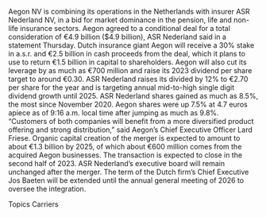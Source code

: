Aegon NV is combining its operations in the Netherlands with insurer ASR Nederland NV, in a bid for market dominance in the pension, life and non-life insurance sectors.
Aegon agreed to a conditional deal for a total consideration of €4.9 billion ($4.9 billion), ASR Nederland said in a statement Thursday. Dutch insurance giant Aegon will receive a 30% stake in a.s.r. and €2.5 billion in cash proceeds from the deal, which it plans to use to return €1.5 billion in capital to shareholders.
Aegon will also cut its leverage by as much as €700 million and raise its 2023 dividend per share target to around €0.30. ASR Nederland raises its divided by 12% to €2.70 per share for the year and is targeting annual mid-to-high single digit dividend growth until 2025.
ASR Nederland shares gained as much as 8.5%, the most since November 2020. Aegon shares were up 7.5% at 4.7 euros apiece as of 9:16 a.m. local time after jumping as much as 9.8%.
“Customers of both companies will benefit from a more diversified product offering and strong distribution,” said Aegon’s Chief Executive Officer Lard Friese.
Organic capital creation of the merger is expected to amount to about €1.3 billion by 2025, of which about €600 million comes from the acquired Aegon businesses. The transaction is expected to close in the second half of 2023.
ASR Nederland’s executive board will remain unchanged after the merger. The term of the Dutch firm’s Chief Executive Jos Baeten will be extended until the annual general meeting of 2026 to oversee the integration.

Topics
Carriers
